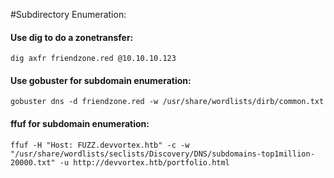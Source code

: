 #Subdirectory Enumeration:

#### Use dig to do a zonetransfer:
```
dig axfr friendzone.red @10.10.10.123
```
#### Use gobuster for subdomain enumeration:
```
gobuster dns -d friendzone.red -w /usr/share/wordlists/dirb/common.txt
```
#### ffuf for subdomain enumeration:
```
ffuf -H "Host: FUZZ.devvortex.htb" -c -w "/usr/share/wordlists/seclists/Discovery/DNS/subdomains-top1million-20000.txt" -u http://devvortex.htb/portfolio.html

```
